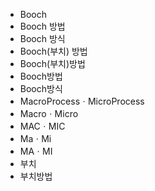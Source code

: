 ﻿- Booch
- Booch 방법
- Booch 방식
- Booch(부치) 방법
- Booch(부치)방법
- Booch방법
- Booch방식
- MacroProcessㆍMicroProcess
- MacroㆍMicro
- MACㆍMIC
- MaㆍMi
- MAㆍMI
- 부치
- 부치방법
